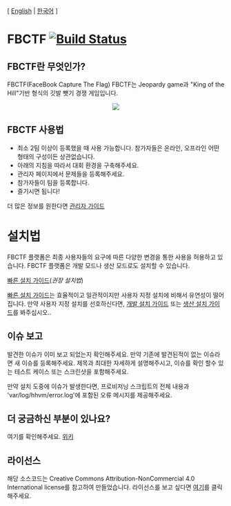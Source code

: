 [ [English](README.md) | [한국어](README.ko.md) ]
# FBCTF [![Build Status](https://travis-ci.org/facebook/fbctf.svg)](https://travis-ci.org/facebook/fbctf)

## FBCTF란 무엇인가?

FBCTF(FaceBook Capture The Flag)
FBCTF는 Jeopardy game과 "King of the Hill"기반 형식의 깃발 뺏기 경쟁 게임입니다.

<div align="center"><img src="screencapture.gif" /></div>

## FBCTF 사용법

* 최소 2팀 이상이 등록했을 때 사용 가능합니다. 참가자들은 온라인, 오프라인 어떤 형태의 구성이든 상관없습니다.
* 아래의 지침을 따라서 대회 환경을 구축해주세요.
* 관리자 페이지에서 문제들을 등록해주세요.
* 참가자들이 팀을 등록합니다.
* 즐기시면 됩니다!

더 많은 정보를 원한다면 [관리자 가이드](https://github.com/iscert/fbctf/wiki/관리자-가이드)

# 설치법

FBCTF 플랫폼은 최종 사용자들의 요구에 따른 다양한 변경을 통한 사용을 허용하고 있습니다. FBCTF 플랫폼은 개발 모드나 생산 모드로도 설치할 수 있습니다.

[빠른 설치 가이드](htttps"//github.com/iscert/fbctf/wiki/빠른-설치-가이드)(_권장 설치법_)

[빠른 설치 가이드](htttps://github.com/iscert/fbctf/wiki/빠른-설치-가이드)는 효율적이고 일관적이지만 사용자 지정 설치에 비해서 유연성이 떨어집니다. 만약 사용자 지정 설치를 선호하신다면, [개발 설치 가이드](https://github.com/iscert/fbctf/wiki/설치가이드,-개발) 또는 [생산 설치 가이드](https://github.com/iscert/fbctf/wiki/설치가이드,-생산)를 봐주십시오..

## 이슈 보고

발견한 이슈가 이미 보고 되었는지 확인해주세요. 만약 기존에 발견된적이 없는 이슈라면 새 이슈를 등록해주세요. 제목과 최대한 자세하게 설명해주시고, 이슈를 확인 할수 있는 테스트 케이스 또는 스크린샷을 포함해주세요.

만약 설치 도중에 이슈가 발생한다면, 프로비저닝 스크립트의 전체 내용과 'var/log/hhvm/error.log'에 포함된 오류 메시지를 제공해주세요.

## 더 궁금하신 부분이 있나요?

여기를 확인해주세요. [위키](https://github.com/iscert/fbctf/wiki) 

## 라이선스

해당 소스코드는 Creative Commons Attribution-NonCommercial 4.0 International license를 참고하여 만들었습니다. 라이선스를 보고 싶다면 [여기](https://github.com/iscert/fbctf/blob/master/LICENSE)를 클릭해주세요.

